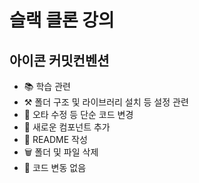 # 슬랙 클론 강의

## 아이콘 커밋컨벤션

- 📚 학습 관련
- ⚒️ 폴더 구조 및 라이브러리 설치 등 설정 관련
- 🔧 오타 수정 등 단순 코드 변경
- 💎 새로운 컴포넌트 추가
- 📘 README 작성
- 🗑️ 폴더 및 파일 삭제
- 📎 코드 변동 없음
